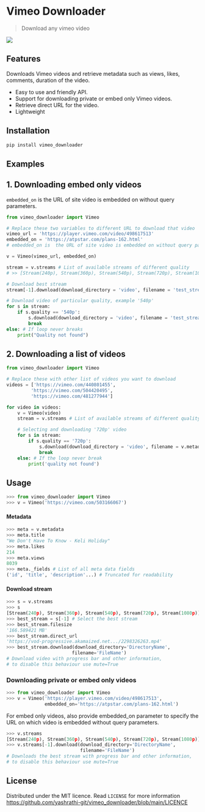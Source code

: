 # Vimeo Downloader

> Download any vimeo video  

![](https://raw.githubusercontent.com/yashrathi-git/vimeo_downloader/main/demo.jpg)

## Features
Downloads Vimeo videos and retrieve metadata such as views, likes, comments, duration of the video.

* Easy to use and friendly API.
* Support for downloading private or embed only Vimeo videos.
* Retrieve direct URL for the video.
* Lightweight


## Installation

```bash
pip install vimeo_downloader
```

## Examples

## 1. Downloading embed only videos
`embedded_on` is  the URL of site video is embedded on without query parameters.
```python
from vimeo_downloader import Vimeo

# Replace these two variables to different URL to download that video
vimeo_url = 'https://player.vimeo.com/video/498617513'
embedded_on = 'https://atpstar.com/plans-162.html'
# embedded_on is  the URL of site video is embedded on without query parameters.

v = Vimeo(vimeo_url, embedded_on) 

stream = v.streams # List of available streams of different quality
# >> [Stream(240p), Stream(360p), Stream(540p), Stream(720p), Stream(1080p)]

# Download best stream
stream[-1].download(download_directory = 'video', filename = 'test_stream')

# Download video of particular quality, example '540p'
for s in stream:
	if s.quality == '540p':
		s.download(download_directory = 'video', filename = 'test_stream')
		break
else: # If loop never breaks
    print("Quality not found")
```
## 2. Downloading a list of videos
```python
from vimeo_downloader import Vimeo

# Replace these with other list of videos you want to download
videos = ['https://vimeo.com/440801455',
		 'https://vimeo.com/504420495',
		 'https://vimeo.com/481277944']

for video in videos:
	v = Vimeo(video)
	stream = v.streams # List of available streams of different quality

	# Selecting and downloading '720p' video
	for s in stream:
		if s.quality == '720p': 
			s.download(download_directory = 'video', filename = v.metadata.title)
			break
	else: # If the loop never break
		print('quality not found')
```
## Usage

```python
>>> from vimeo_downloader import Vimeo
>>> v = Vimeo('https://vimeo.com/503166067')
```
#### Metadata
```python
>>> meta = v.metadata
>>> meta.title
"We Don't Have To Know - Keli Holiday"
>>> meta.likes
214
>>> meta.views
8039
>>> meta._fields # List of all meta data fields
('id', 'title', 'description'...) # Truncated for readability
```
#### Download stream
```python
>>> s = v.streams
>>> s
[Stream(240p), Stream(360p), Stream(540p), Stream(720p), Stream(1080p)]
>>> best_stream = s[-1] # Select the best stream
>>> best_stream.filesize
'166.589421 MB'
>>> best_stream.direct_url
'https://vod-progressive.akamaized.net.../2298326263.mp4'
>>> best_stream.download(download_directory='DirectoryName',
                        filename='FileName')
# Download video with progress bar and other information,
# to disable this behaviour use mute=True
```
### Downloading private or embed only videos 
```python
>>> from vimeo_downloader import Vimeo
>>> v = Vimeo('https://player.vimeo.com/video/498617513',
              embedded_on='https://atpstar.com/plans-162.html') 
```
For embed only videos, also provide embedded_on parameter to specify the URL on which video is embedded without query parameters.
```python
>>> v.streams
[Stream(240p), Stream(360p), Stream(540p), Stream(720p), Stream(1080p)]
>>> v.streams[-1].download(download_directory='DirectoryName',
                           filename='FileName')
# Downloads the best stream with progress bar and other information, 
# to disable this behaviour use mute=True
```


## License
Distributed under the MIT licence. Read `LICENSE` for more information
https://github.com/yashrathi-git/vimeo_downloader/blob/main/LICENCE